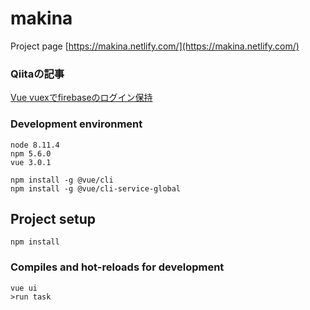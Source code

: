 # makina

Project page [https://makina.netlify.com/](https://makina.netlify.com/)

### Qiitaの記事
[Vue vuexでfirebaseのログイン保持](https://qiita.com/ErgoFriend/items/bd1bb445e185bf45e272)

### Development environment

```
node 8.11.4
npm 5.6.0
vue 3.0.1
```

```
npm install -g @vue/cli
npm install -g @vue/cli-service-global
```

## Project setup
```
npm install
```

### Compiles and hot-reloads for development
```
vue ui
>run task
```

